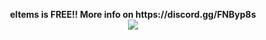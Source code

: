 <p align="center">
  <b>eItems is FREE!! More info on https://discord.gg/FNByp8s</b>
  </br>
  <img src="https://github.com/ESK0/eItems/blob/master/img/logo.gif"/>
</p>
